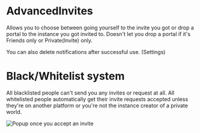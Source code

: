 # AdvancedInvites
Allows you to choose between going yourself to the invite you got or drop a portal
to the instance you got invited to.
Doesn't let you drop a portal if it's Friends only or Private(Invite) only.

You can also delete notifications after successful use. (Settings)

# Black/Whitelist system
All blacklisted people can't send you any invites or request at all.
All whitelisted people automatically get their invite requests accepted unless they're on another platform or you're not the instance creator of a private world.

![Popup once you accept an invite](https://i.imgur.com/2J0TMxi.png)
